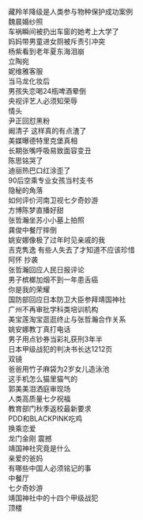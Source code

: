 藏羚羊降级是人类参与物种保护成功案例  
魏晨婚纱照  
车祸瞬间被扔出车窗的她考上大学了  
妈妈带男童进女厕被斥责引冲突  
杨紫看到老年夏东海泪崩  
立陶宛  
妮维雅客服  
当马龙化妆后  
男孩失恋喝24瓶啤酒晕倒  
央视评艺人必须知荣辱  
情头  
尹正回怼黑粉  
阚清子 这样真的有点渣了  
美媒曝德特里克堡真相  
长期张嘴呼吸易致面容变丑  
陈思铭哭了  
迪丽热巴口红涂歪了  
90后空乘专业女孩当村支书  
隐秘的角落  
如何评价河南卫视七夕奇妙游  
方博陈梦直播好甜  
张哲瀚坐苏小小墓上拍照  
龚俊中餐厅摔倒  
姚安娜像极了过年时见亲戚的我  
吉克隽逸 有些人失去了才知道不应该珍惜  
阿怀 抄袭  
张哲瀚回应人民日报评论  
男子槟榔加烟不到一年患舌癌  
你是我的荣耀  
国防部回应日本防卫大臣参拜靖国神社  
广州不再审批学科类培训机构  
美宝莲淘宝逛逛终止与张哲瀚合作关系  
姚安娜教丁真打电话  
男子用点钞券当彩礼获刑3年半  
日本甲级战犯的判决书长达1212页  
双镜  
爸爸用竹子麻袋为2岁女儿造泳池  
这手机怎么猫里猫气的  
郭美美泪洒庭审现场  
人类高质量七夕祝福  
教育部门秋季返校最新要求  
PDD和BLACKPINK吃鸡  
换乘恋爱  
龙门金刚 震撼  
靖国神社究竟是什么  
亲爱的爸妈  
有哪些中国人必须铭记的事  
中餐厅  
七夕奇妙游  
靖国神社中的十四个甲级战犯  
顶楼  
